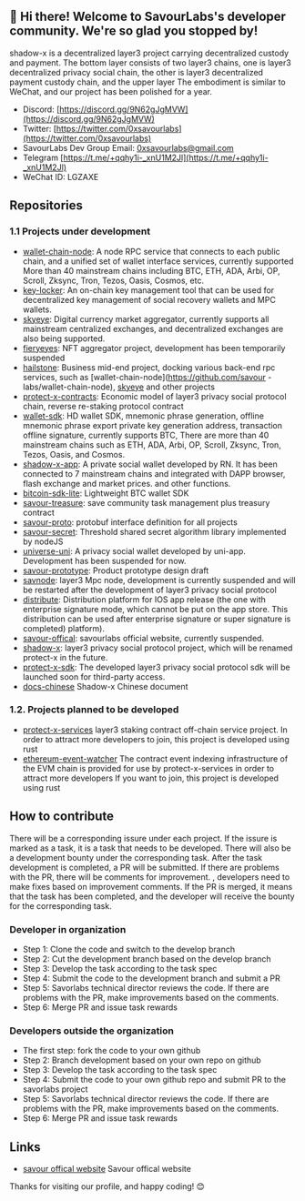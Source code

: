 ## 👋 Hi there! Welcome to SavourLabs's developer community. We're so glad you stopped by!

shadow-x is a decentralized layer3 project carrying decentralized custody and payment. The bottom layer consists of two layer3 chains, one is layer3 decentralized privacy social chain, the other is layer3 decentralized payment custody chain, and the upper layer The embodiment is similar to WeChat, and our project has been polished for a year.

* Discord: [https://discord.gg/9N62gJgMVW](https://discord.gg/9N62gJgMVW)
* Twitter: [https://twitter.com/0xsavourlabs](https://twitter.com/0xsavourlabs)
* SavourLabs Dev Group Email: [0xsavourlabs@gmail.com](0xsavourlabs@gmail.com)
* Telegram [https://t.me/+qqhy1i-_xnU1M2Jl](https://t.me/+qqhy1i-_xnU1M2Jl)
* WeChat ID: LGZAXE


## Repositories

### 1.1 Projects under development
- [wallet-chain-node](https://github.com/savour-labs/wallet-chain-node): A node RPC service that connects to each public chain, and a unified set of wallet interface services, currently supported More than 40 mainstream chains including BTC, ETH, ADA, Arbi, OP, Scroll, Zksync, Tron, Tezos, Oasis, Cosmos, etc.
- [key-locker](https://github.com/savour-labs/key-locker): An on-chain key management tool that can be used for decentralized key management of social recovery wallets and MPC wallets.
- [skyeye](https://github.com/savour-labs/skyeye): Digital currency market aggregator, currently supports all mainstream centralized exchanges, and decentralized exchanges are also being supported.
- [fieryeyes](https://github.com/savour-labs/fieryeyes): NFT aggregator project, development has been temporarily suspended
- [hailstone](https://github.com/savour-labs/hailstone): Business mid-end project, docking various back-end rpc services, such as [wallet-chain-node](https://github.com/savour -labs/wallet-chain-node), [skyeye](https://github.com/savour-labs/skyeye) and other projects
- [protect-x-contracts](https://github.com/savour-labs/protect-x-contracts): Economic model of layer3 privacy social protocol chain, reverse re-staking protocol contract
- [wallet-sdk](https://github.com/savour-labs/wallet-sdk): HD wallet SDK, mnemonic phrase generation, offline mnemonic phrase export private key generation address, transaction offline signature, currently supports BTC, There are more than 40 mainstream chains such as ETH, ADA, Arbi, OP, Scroll, Zksync, Tron, Tezos, Oasis, and Cosmos.
- [shadow-x-app](https://github.com/savour-labs/parapack): A private social wallet developed by RN. It has been connected to 7 mainstream chains and integrated with DAPP browser, flash exchange and market prices. and other functions.
- [bitcoin-sdk-lite](https://github.com/savour-labs/bitcoin-sdk-lite): Lightweight BTC wallet SDK
- [savour-treasure](https://github.com/savour-labs/savour-treasure): save community task management plus treasury contract
- [savour-proto](https://github.com/savour-labs/savour-proto): protobuf interface definition for all projects
- [savour-secret](https://github.com/savour-labs/savour-secret): Threshold shared secret algorithm library implemented by nodeJS
- [universe-uni](https://github.com/savour-labs/universe-uni): A privacy social wallet developed by uni-app. Development has been suspended for now.
- [savour-prototype](https://github.com/savour-labs/savour-prototype): Product prototype design draft
- [savnode](https://github.com/savour-labs/savnode): layer3 Mpc node, development is currently suspended and will be restarted after the development of layer3 privacy social protocol
- [distribute](https://github.com/savour-labs/distribute): Distribution platform for IOS app release (the one with enterprise signature mode, which cannot be put on the app store. This distribution can be used after enterprise signature or super signature is completed) platform).
- [savour-offical](https://github.com/savour-labs/savour-offical): savourlabs official website, currently suspended.
- [shadow-x](https://github.com/savour-labs/shadow-x): layer3 privacy social protocol project, which will be renamed protect-x in the future.
- [protect-x-sdk](https://github.com/savour-labs/protect-x-sdk): The developed layer3 privacy social protocol sdk will be launched soon for third-party access.
- [docs-chinese](https://github.com/savour-labs/docs-chinese) Shadow-x Chinese document

### 1.2. Projects planned to be developed
- [protect-x-services](https://github.com/savour-labs/protect-x-services) layer3 staking contract off-chain service project. In order to attract more developers to join, this project is developed using rust
- [ethereum-event-watcher](https://github.com/evm-layer2/ethereum-event-watcher) The contract event indexing infrastructure of the EVM chain is provided for use by protect-x-services in order to attract more developers If you want to join, this project is developed using rust


## How to contribute

There will be a corresponding issure under each project. If the issure is marked as a task, it is a task that needs to be developed. There will also be a development bounty under the corresponding task. After the task development is completed, a PR will be submitted. If there are problems with the PR, there will be comments for improvement. , developers need to make fixes based on improvement comments. If the PR is merged, it means that the task has been completed, and the developer will receive the bounty for the corresponding task.

### Developer in organization

- Step 1: Clone the code and switch to the develop branch
- Step 2: Cut the development branch based on the develop branch
- Step 3: Develop the task according to the task spec
- Step 4: Submit the code to the development branch and submit a PR
- Step 5: Savorlabs technical director reviews the code. If there are problems with the PR, make improvements based on the comments.
- Step 6: Merge PR and issue task rewards
  
### Developers outside the organization
- The first step: fork the code to your own github
- Step 2: Branch development based on your own repo on github
- Step 3: Develop the task according to the task spec
- Step 4: Submit the code to your own github repo and submit PR to the savorlabs project
- Step 5: Savorlabs technical director reviews the code. If there are problems with the PR, make improvements based on the comments.
- Step 6: Merge PR and issue task rewards

## Links

* [savour offical website](https://savour.group/) Savour offical website

Thanks for visiting our profile, and happy coding! 😊


